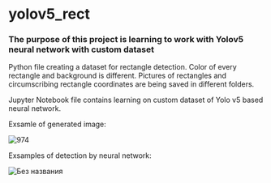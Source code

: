 # yolov5_rect
### The purpose of this project is learning to work with Yolov5 neural network with custom dataset

Python file creating a dataset for rectangle detection. Color of every rectangle and background is different. Pictures of rectangles and circumscribing rectangle coordinates are being saved in different folders.

Jupyter Notebook file contains learning on custom dataset of Yolo v5 based neural network. 

Exsamle of generated image:

![974](https://user-images.githubusercontent.com/103634666/205286132-92a397e7-8228-4b3c-a499-2f69b58c22d2.png)

Exsamples of detection by neural network:

![Без названия](https://user-images.githubusercontent.com/103634666/205288378-0ffff54b-91d9-4cc2-9be3-350214cdb12e.jpeg)

